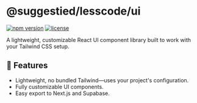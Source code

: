 # @suggestied/lesscode/ui

[![npm version](https://img.shields.io/npm/v/suggestied-lesscode-ui)](https://www.npmjs.com/package/suggestied-lesscode-ui)
[![license](https://img.shields.io/github/license/suggestied/lesscode)](LICENSE)

A lightweight, customizable React UI component library built to work with your Tailwind CSS setup.

## 🚀 Features

- Lightweight, no bundled Tailwind—uses your project's configuration.
- Fully customizable UI components.
- Easy export to Next.js and Supabase.
